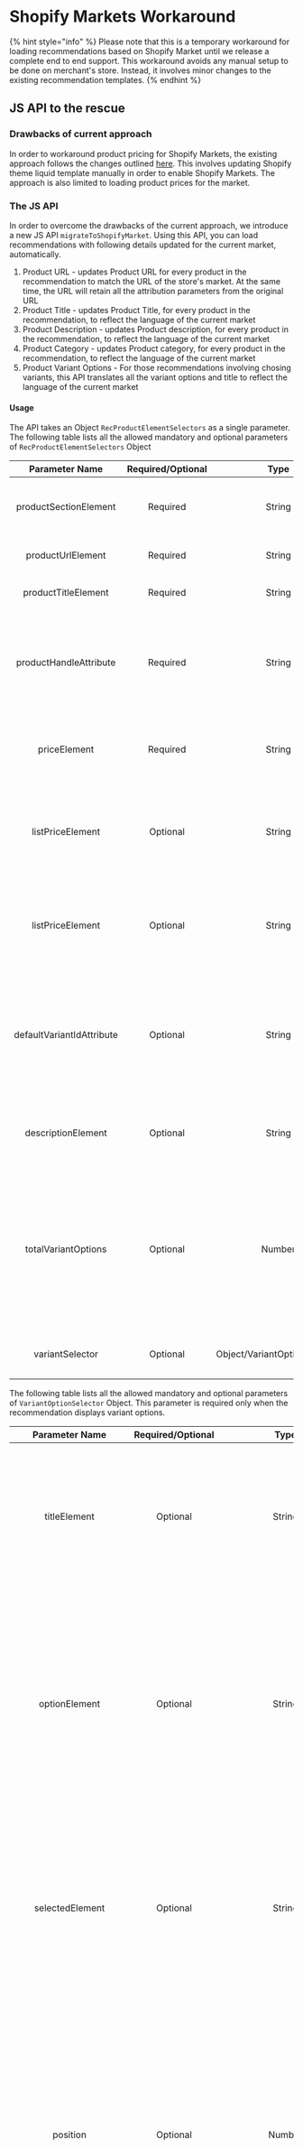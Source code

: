# Shopify Markets Workaround

{% hint style="info" %} Please note that this is a temporary workaround for loading recommendations based on Shopify Market until we release a complete end to end support. This workaround avoids any manual setup to be done on merchant's store. Instead, it involves minor changes to the existing recommendation templates.
{% endhint %}

## JS API to the rescue

### Drawbacks of current approach
In order to workaround product pricing for Shopify Markets, the existing approach follows the changes outlined [here](/features/multi-currency-support.md#fetch-product-prices-in-presentment-currency-legacy). This involves updating Shopify theme liquid template manually in order to enable Shopify Markets. The approach is also limited to loading product prices for the market. 

### The JS API
In order to overcome the drawbacks of the current approach, we introduce a new JS API `migrateToShopifyMarket`. Using this API, you can load recommendations with following details updated for the current market, automatically.
1. Product URL - updates Product URL for every product in the recommendation to match the URL of the store's market. At the same time, the URL will retain all the attribution parameters from the original URL
2. Product Title - updates Product Title, for every product in the recommendation, to reflect the language of the current market
3. Product Description - updates Product description, for every product in the recommendation, to reflect the language of the current market
4. Product Category - updates Product category, for every product in the recommendation, to reflect the language of the current market
5. Product Variant Options - For those recommendations involving chosing variants, this API translates all the variant options and title to reflect the language of the current market

#### Usage
The API takes an Object `RecProductElementSelectors` as a single parameter. The following table lists all the allowed mandatory and optional parameters of `RecProductElementSelectors` Object

| Parameter Name | Required/Optional | Type | Description |
| :-------------------: | :---------------------: | :----------: | :-------------- |
| productSectionElement | Required | String | CSS classname/Id selector of the `div` or an equivalent wrapper element that encapsulates all the product details and the variant options  |
| productUrlElement |  Required  | String |CSS classname selector of all <a> elements/Id of the <a> element hosting the product URL |
| productTitleElement | Required | String | CSS classname selecror/Id of the element hosting the product title |
| productHandleAttribute | Required | String | Attribute name for fetching the product handle. This value can be fetched in recommendation template using `$!product.lastPathOfProductUrl`. This attribute has to be part of the `div` or an equivalent wrapper element hosting the `productSectionElement` |
| priceElement | Required | String | CSS classname selector of all elements or Id of the element displaying product `price` value. This parameter is required and is used to display the actual product price |
| listPriceElement | Optional | String | CSS classname selector of all elements or Id of the element displaying product `compare_at_price` value. This is used only when the product has a discounted price and the recommendation displays both old & new price  |
| listPriceElement | Optional | String | CSS classname selector of all elements or Id of the element displaying product `compare_at_price` value. This is used only when the product has a discounted price and the recommendation displays both old & new price  |
| defaultVariantIdAttribute | Optional | String | This parameter is used only when the recommendation doesn't contain variant options. When not provided, first variant of product is used. It is an Attribute element and is used for determining the product pricing for the market. It should be part of the `div` or an equivalent wrapper element hosting the `productSectionElement` |
| descriptionElement | Optional | String | CSS classname selector of all elements or Id of the element displaying product description. Needed only when the recommendation displays product description |
| totalVariantOptions | Optional | Number | Total variant option levels displayed in the recommendation. Here variant level means, the selection of one variant value loads the immediate next variant and so on. More on this in the below sections. When not provided, actual product variant count is used. This value can be below the total actual product variants but not above that value. Currently, we support only a maxium of 5 variant option levels |
| variantSelector | Optional | Object/VariantOptionSelector | Needed only when recommendations display variant options. More on this in the next section |

The following table lists all the allowed mandatory and optional parameters of `VariantOptionSelector` Object. This parameter is required only when the recommendation displays variant options.

| Parameter Name | Required/Optional | Type | Description |
| :-------------------: | :---------------------: | :----------: | :-------------- |
| titleElement | Optional | String |  CSS classname selector/Id of the element hosting the variant option title. Either this or `optionElement` selector must be provided. Both are not mandatory. Title element won't be updated when this option is ignored |
| optionElement | Optional | String |  CSS classname selector of all the elements hosting the variant option values. This selector should be in-depth such that it directly points to the element hosting the option value. Either this or `titleElement` selector must be provided. Both are not mandatory. Option elements won't be updated when this option is ignored |
| selectedElement | Optional | String | Must be provided when `optionElement` selector is provided. CSS selector/id of the element selected in the variant option. In case of multiple variant options, It's required to use the same selector across all the variant options to avoid any issues.  | 
| position | Optional | Number | Must be provided when `optionElement` selector is provided. Numeric value of the order number/position of the variant option as declared in the Shopify admin product page. It's not required to display the elements, in the same order, in the recommendations, but it's requred to supply the appropriate position number and it should match the order in the Shopify admin |
| dependentVariantSelector | Optional | Object/VariantOptionSelector | Selectors configuration for sub-level variants that changes based on the value selected in this primary variant. A maximum of 5 sub-level variants can be supported |

#### Error reporting
In case of any issues with the API call or element structuring, the API will promptly report the errors in the browser console. Please contact Nosto support in case you come across these issues.

#### Limitations
1. Only allows upto 5 sub-level variants
2. Only allows 1 primary variants
3. Strict structuring necessary. In other words, it's necessary to follow the rules defined in the description of each API parameters.
4. This is just a workaround until the actual realease of complete Shopify Markets support. 
5. While providing multiple variant options, it's not possible to pre-configure the option to be selected for sub-level variants. The API selects the first option automatically. 


#### Examples
There are two ways of using the JS API and it totally depends on the content of recommendation template.
1. Without variant options
2. With variant options

In this section, we discuss about both the approaches with an example

##### Using API without variant options

{% hint style="info" %} 
Only the necessary part of the template is shown below. It's not a complete recommendation template.
{% endhint %}

```html
<div class="nosto-product-info" x-nosto-handle="$!product.lastPathOfProductUrl()" x-default-variant="$!sku.id">
    <span class="x-nosto-title">$!product.name</span>
    <span class="x-nosto-desc">$!product.description</span>
    <span class="x-nosto-title">$!product.name</span>

    <a class="nosto-product-url" href="$!product.url" alt="$!product.name">
        <div class="nosto-image-container img-$imgCount"></div>
    </a>
      
    <a href="$!product.url" class="nosto-product-url nosto-product-brand">$!product.brand.truncate(100)</a>
    <a href="$!product.url" class="nosto-product-url nosto-product-name">$!product.name.truncate(100)</a>

    <a href="$!product.url" class="nosto-product-url nosto-product-price">
        #if($product.discounted)
            <span class="nosto-oldprice money">$!product.listPrice</span>
        #end
        <span class="nosto-newprice money">$!product.price</span>
    </a>

    <div class="nosto-rating">
        #set($ratingInt = $math.round($!product.ratingValue.getAsNumber()).intValue())
        #set($ratingRest = 5 - $ratingInt)
        #if($ratingInt > 0)
            #foreach ($number in [1..$ratingInt])
            <span class="nosto-star-full">★</span>
            #end
        #end
        #if($ratingRest != 0)
            #foreach ($number in [1..$ratingRest])
                <span class="nosto-star-empty">★</span>
            #end
        #end

        <span class="nosto-reviews">($!product.reviewCount)</span>
    </div>
</div>
```

For the template above, you can call the JS API  

With all the parameters as below:

```javascript
    _targetWindow.Nosto.migrateToShopifyMarket({
            productSectionElement: '.nosto-product-info',
            productTitleElement: '.x-nosto-title',
            productUrlElement: '.nosto-product-url',
            defaultVariantIdAttribute: 'x-default-variant',
            productHandleAttribute: 'x-nosto-handle',
            priceElement: '.nosto-product-price > .nosto-oldprice money.money',
            listPriceElement: '.nosto-product-price > .nosto-newprice.money',
            descriptionElement: 'x-nosto-desc',
        })
```

With only the necessary parameters as below:

```javascript
_targetWindow.Nosto.migrateToShopifyMarket({
            productSectionElement: '.nosto-product-info',
            productUrlElement: '.nosto-product-url',
            productHandleAttribute: 'x-nosto-handle',
            priceElement: '.nosto-product-price > .money',
        })
```

##### Using API with variant options

{% hint style="info" %} 
Only the necessary part of the template is shown below. It's not a complete recommendation template.
While loading the variant options, is not necessary to load the values for the sub-variants. The API loads the data automatically for the selected market and laguage
{% endhint %}

```html
<div class="nosto-product-url nosto-sm-product-info" x-nosto-handle="$!product.lastPathOfProductUrl()">
    <span class="x-nosto-title">$!product.name</span>
    <span class="x-nosto-desc">$!product.description</span>
    <span class="x-nosto-title">$!product.name</span>

    <a class="nosto-product-url" href="$!product.url" alt="$!product.name">
        <div class="nosto-image-container img-$imgCount"></div>
    </a>

    <a href="$!product.url" class="nosto-product-brand">$!product.brand.truncate(100)</a>
    <a href="$!product.url" class="nosto-product-url nosto-product-name">$!product.name.truncate(100)</a>
    <a href="$!product.url" class="nosto-product-url nosto-product-price">
        #if($product.discounted)
            <span class="nosto-oldprice money">$!product.listPrice</span>
        #end
        <span class="nosto-newprice money">$!product.price</span>
    </a>
    <div class="nosto-rating">
        #set($ratingInt = $math.round($!product.ratingValue.getAsNumber()).intValue())
        #set($ratingRest = 5 - $ratingInt)
        #if($ratingInt > 0)
            #foreach ($number in [1..$ratingInt])
                <span class="nosto-star-full">★</span>
            #end
        #end

        #if($ratingRest != 0)
            #foreach ($number in [1..$ratingRest])
                <span class="nosto-star-empty">★</span>
            #end
        #end

        <span class="nosto-reviews">($!product.reviewCount)</span>
    </div>
    
    <div class="variant-options">
        <h3 class="size-option-title">Size</h3>
        <div class="nosto-sizes">
            #foreach($sku in $product.skus)
                <span x-nosto-product="$!product.productId" class="nosto-size #if(!$!sku.available) nosto-disabled #end">$!sku.getCustomField('Size')</span>
            #end
        </div>
        <h3 class="color-option-title">Color</h3>
        <div class="nosto-colors">
        </div>
    </div>
</div>
```

For the template above, you can call the JS API  

```javascript
(function() {
        
        const win = _targetWindow
        const doc = _targetWindow.document
        
            const nostoProducts = [
                    #foreach($product in $products)
                            {
                                productId : '$!product.productId',
                                image : '$!product.thumb(8)',
                                name : '$!product.name',
                                price : "$!product.price", 
                                skus: [
                                        #foreach($sku in $product.skus)
                                            {
                                                skuId : '$!sku.id',
                                                available: $!sku.available,
                                                size: '$!sku.getCustomField("Size")',
                                                color: '$!sku.getCustomField("Color")'
                                            },
                                        #end
                                    ]
                            },
                    #end
                ]
            
            
            
            function loadColor(product, ele) {
                const sizeSku = ele.innerHTML
                
                const wrapperElement = ele.closest('.variant-options')
                const parentElement = wrapperElement.querySelector('.nosto-colors')
                parentElement.innerHTML = ""
                
                const colorElements = product.skus.filter(sku => sku.size === sizeSku)
                    .map(filteredSku => {
                        const colorElement = document.createElement('span')
                        colorElement.classList.add('nosto-color')
                        if(!filteredSku.available) 
                            colorElement.classList.add('nosto-disabled')
                            
                        colorElement.innerHTML = '&nbsp;'
                      
                        parentElement.append(colorElement)
                        return colorElement
                    })
                
                triggerMigration()
                
            }
            
            doc.querySelectorAll('.nosto-sm-product-info')
                    .forEach(np => {
            np.querySelectorAll('.nosto-sizes > .nosto-size:not(.nosto-disabled)')
                            .forEach(ele => { 
                                ele.onclick = function(e) {
                                    e.preventDefault()
                                    clearSelectedVariant(np)
                                    ele.classList.add('selected')
                                    const prodId = ele.getAttribute('x-nosto-product')
                                    const matchedProd = nostoProducts.find(product => product.productId == prodId)
                                    loadColor(matchedProd, ele)
                                }   
                            })
                        
                        const initialVariant = np.querySelector('.nosto-sizes > .nosto-size:not(.nosto-disabled)')
                        initialVariant.classList.add('selected')
                        const prodId = initialVariant.getAttribute('x-nosto-product')
                        const matchedProd = nostoProducts.find(product => product.productId == prodId)
                        loadColor(matchedProd, initialVariant)
                    
                    })
                    
                    
            function clearSelectedVariant(np) {
                np.querySelectorAll('.nosto-sizes > .nosto-size:not(.nosto-disabled)')
                .forEach(ele => ele.classList.remove('selected'))
            }
                    
            
            triggerMigration()
    })()
```

`triggerMigration` method declared in the above example invokes the JS API,

With all the parameters as below:

```javascript
function triggerMigration() {
    return win.Nosto.migrateToShopifyMarket({
        productSectionElement: '.nosto-sm-product-info',
        productTitleElement: '.x-nosto-title',
        descriptionElement: 'x-nosto-desc',
        productHandleAttribute: 'x-nosto-handle',
        priceElement: '.nosto-product-price > .nosto-newprice.money',
        listPriceElement: '.nosto-product-price > .nosto-oldprice.money',
        productTitleElement: '.nosto-product-name',
        totalVariantOptions: 2, /* When this value is incorrect, JS API will consider the actual variant option count in the product */
        variantSelector: {
            primaryVariantSelector: {
                titleElement: '.size-option-title',
                optionElement: '.nosto-sizes .nosto-size',
                position: 1,
                selectedElement: '.selected',
                dependentVariantSelector: {
                    titleElement: '.color-option-title',
                    optionElement: '.nosto-colors .nosto-color',
                    position: 2,
                    selectedElement: '.selected'
                }
            }
        }
    })
}
```

With only the necessary parameters as below:

```javascript
function triggerMigration() {
        return win.Nosto.migrateToShopifyMarket({
        productSectionElement: '.nosto-sm-product-info',
        productHandleAttribute: 'x-nosto-handle',
        priceElement: '.nosto-product-price > .nosto-newprice.money',
        productTitleElement: '.nosto-product-name',
        variantSelector: {
            primaryVariantSelector: {
                titleElement: '.size-option-title',
                optionElement: '.nosto-sizes .nosto-size',
                position: 1,
                selectedElement: '.selected',
                dependentVariantSelector: {
                    titleElement: '.color-option-title',
                    optionElement: '.nosto-colors .nosto-color',
                    position: 2,
                    selectedElement: '.selected'
                }
            }
        }
    })
}
```